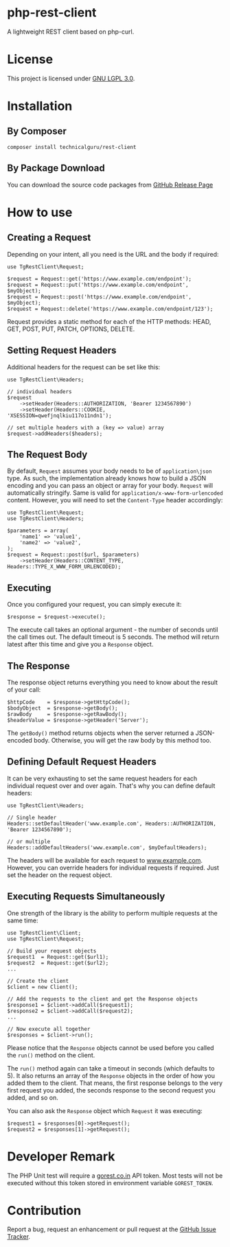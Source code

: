 # php-rest-client
A lightweight REST client based on php-curl.

# License
This project is licensed under [GNU LGPL 3.0](LICENSE.md). 

# Installation

## By Composer

```
composer install technicalguru/rest-client
```

## By Package Download
You can download the source code packages from [GitHub Release Page](https://github.com/technicalguru/php-rest-client/releases)

# How to use

## Creating a Request

Depending on your intent, all you need is the URL and the body if required:

```
use TgRestClient\Request;

$request = Request::get('https://www.example.com/endpoint');
$request = Request::put('https://www.example.com/endpoint', $myObject);
$request = Request::post('https://www.example.com/endpoint', $myObject);
$request = Request::delete('https://www.example.com/endpoint/123');
```

Request provides a static method for each of the HTTP methods: HEAD, GET, POST, PUT, PATCH, OPTIONS, DELETE.

## Setting Request Headers

Additional headers for the request can be set like this:

```
use TgRestClient\Headers;

// individual headers
$request
    ->setHeader(Headers::AUTHORIZATION, 'Bearer 1234567890')
    ->setHeader(Headers::COOKIE,        'XSESSION=qwefjnqlkiu117o11ndn1');
    
// set multiple headers with a (key => value) array
$request->addHeaders($headers);
```

## The Request Body

By default, `Request` assumes your body needs to be of `application\json` type. As such,
the implementation already knows how to build a JSON encoding and you can pass an object or
array for your body. `Request` will automatically stringify. Same is valid for `application/x-www-form-urlencoded`
content. However, you will need to set the `Content-Type` header accordingly:

```
use TgRestClient\Request;
use TgRestClient\Headers;

$parameters = array(
    'name1' => 'value1',
    'name2' => 'value2',
);
$request = Request::post($url, $parameters)
    ->setHeader(Headers::CONTENT_TYPE, Headers::TYPE_X_WWW_FORM_URLENCODED);
```

## Executing

Once you configured your request, you can simply execute it:

```
$response = $request->execute();
```

The execute call takes an optional argument - the number of seconds until the call times out. The default timeout is 5 seconds.
The method will return latest after this time and give you a `Response` object.

## The Response

The response object returns everything you need to know about the result of your call:

```
$httpCode    = $response->getHttpCode();
$bodyObject  = $response->getBody();
$rawBody     = $response->getRawBody();
$headerValue = $response->getHeader('Server');
```

The `getBody()` method returns objects when the server returned a JSON-encoded body. Otherwise, you will get the
raw body by this method too.

## Defining Default Request Headers

It can be very exhausting to set the same request headers for each individual request over and over again. That's why
you can define default headers:

```
use TgRestClient\Headers;

// Single header
Headers::setDefaultHeader('www.example.com', Headers::AUTHORIZATION, 'Bearer 1234567890');

// or multiple
Headers::addDefaultHeaders('www.example.com', $myDefaultHeaders);
```

The headers will be available for each request to www.example.com. However, you can override headers
for individual requests if required. Just set the header on the request object.

## Executing Requests Simultaneously

One strength of the library is the ability to perform multiple requests at the same time:

```
use TgRestClient\Client;
use TgRestClient\Request;

// Build your request objects
$request1  = Request::get($url1);
$request2  = Request::get($url2);
...

// Create the client
$client = new Client();

// Add the requests to the client and get the Response objects
$response1 = $client->addCall($request1);
$response2 = $client->addCall($request2);
...

// Now execute all together
$responses = $client->run();
```

Please notice that the `Response` objects cannot be used before you called the `run()` method on the client.

The `run()` method again can take a timeout in seconds (which defaults to 5). It also returns an array of the `Response`
objects in the order of how you added them to the client. That means, the first response belongs to the very first request 
you added, the seconds response to the second request you added, and so on.

You can also ask the `Response` object which `Request` it was executing:

```
$request1 = $responses[0]->getRequest();
$request2 = $responses[1]->getRequest();
```

# Developer Remark

The PHP Unit test will require a [gorest.co.in](http://gorest.co.in) API token. Most tests will not be
executed without this token stored in environment variable `GOREST_TOKEN`.

# Contribution
Report a bug, request an enhancement or pull request at the [GitHub Issue Tracker](https://github.com/technicalguru/php-rest-client/issues).

